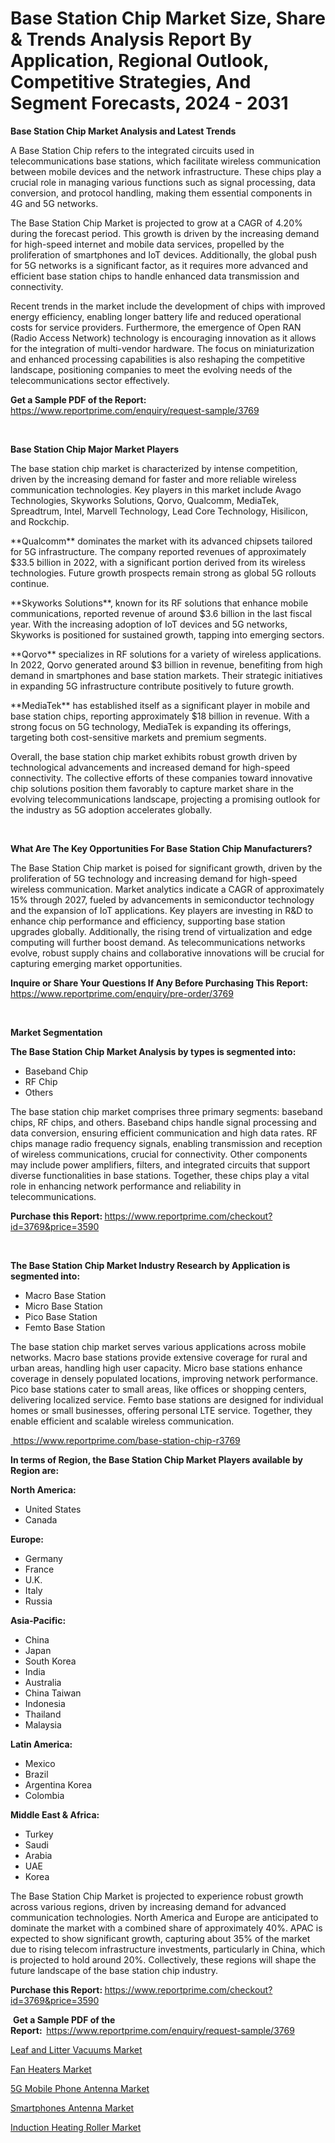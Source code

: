 <p><h1>Base Station Chip Market Size, Share & Trends Analysis Report By Application, Regional Outlook, Competitive Strategies, And Segment Forecasts, 2024 - 2031</h1></p><p><strong>Base Station Chip Market Analysis and Latest Trends</strong></p>
<p><p>A Base Station Chip refers to the integrated circuits used in telecommunications base stations, which facilitate wireless communication between mobile devices and the network infrastructure. These chips play a crucial role in managing various functions such as signal processing, data conversion, and protocol handling, making them essential components in 4G and 5G networks.</p><p>The Base Station Chip Market is projected to grow at a CAGR of 4.20% during the forecast period. This growth is driven by the increasing demand for high-speed internet and mobile data services, propelled by the proliferation of smartphones and IoT devices. Additionally, the global push for 5G networks is a significant factor, as it requires more advanced and efficient base station chips to handle enhanced data transmission and connectivity.</p><p>Recent trends in the market include the development of chips with improved energy efficiency, enabling longer battery life and reduced operational costs for service providers. Furthermore, the emergence of Open RAN (Radio Access Network) technology is encouraging innovation as it allows for the integration of multi-vendor hardware. The focus on miniaturization and enhanced processing capabilities is also reshaping the competitive landscape, positioning companies to meet the evolving needs of the telecommunications sector effectively.</p></p>
<p><strong>Get a Sample PDF of the Report:&nbsp;</strong> <a href="https://www.reportprime.com/enquiry/request-sample/3769">https://www.reportprime.com/enquiry/request-sample/3769</a></p>
<p>&nbsp;</p>
<p><strong>Base Station Chip Major Market Players</strong></p>
<p><p>The base station chip market is characterized by intense competition, driven by the increasing demand for faster and more reliable wireless communication technologies. Key players in this market include Avago Technologies, Skyworks Solutions, Qorvo, Qualcomm, MediaTek, Spreadtrum, Intel, Marvell Technology, Lead Core Technology, Hisilicon, and Rockchip.</p><p>**Qualcomm** dominates the market with its advanced chipsets tailored for 5G infrastructure. The company reported revenues of approximately $33.5 billion in 2022, with a significant portion derived from its wireless technologies. Future growth prospects remain strong as global 5G rollouts continue.</p><p>**Skyworks Solutions**, known for its RF solutions that enhance mobile communications, reported revenue of around $3.6 billion in the last fiscal year. With the increasing adoption of IoT devices and 5G networks, Skyworks is positioned for sustained growth, tapping into emerging sectors.</p><p>**Qorvo** specializes in RF solutions for a variety of wireless applications. In 2022, Qorvo generated around $3 billion in revenue, benefiting from high demand in smartphones and base station markets. Their strategic initiatives in expanding 5G infrastructure contribute positively to future growth.</p><p>**MediaTek** has established itself as a significant player in mobile and base station chips, reporting approximately $18 billion in revenue. With a strong focus on 5G technology, MediaTek is expanding its offerings, targeting both cost-sensitive markets and premium segments.</p><p>Overall, the base station chip market exhibits robust growth driven by technological advancements and increased demand for high-speed connectivity. The collective efforts of these companies toward innovative chip solutions position them favorably to capture market share in the evolving telecommunications landscape, projecting a promising outlook for the industry as 5G adoption accelerates globally.</p></p>
<p>&nbsp;</p>
<p><strong>What Are The Key Opportunities For Base Station Chip Manufacturers?</strong></p>
<p><p>The Base Station Chip market is poised for significant growth, driven by the proliferation of 5G technology and increasing demand for high-speed wireless communication. Market analytics indicate a CAGR of approximately 15% through 2027, fueled by advancements in semiconductor technology and the expansion of IoT applications. Key players are investing in R&D to enhance chip performance and efficiency, supporting base station upgrades globally. Additionally, the rising trend of virtualization and edge computing will further boost demand. As telecommunications networks evolve, robust supply chains and collaborative innovations will be crucial for capturing emerging market opportunities.</p></p>
<p><strong>Inquire or Share Your Questions If Any Before Purchasing This Report:</strong> <a href="https://www.reportprime.com/enquiry/pre-order/3769">https://www.reportprime.com/enquiry/pre-order/3769</a></p>
<p>&nbsp;</p>
<p><strong>Market Segmentation</strong></p>
<p><strong>The Base Station Chip Market Analysis by types is segmented into:</strong></p>
<p><ul><li>Baseband Chip</li><li>RF Chip</li><li>Others</li></ul></p>
<p><p>The base station chip market comprises three primary segments: baseband chips, RF chips, and others. Baseband chips handle signal processing and data conversion, ensuring efficient communication and high data rates. RF chips manage radio frequency signals, enabling transmission and reception of wireless communications, crucial for connectivity. Other components may include power amplifiers, filters, and integrated circuits that support diverse functionalities in base stations. Together, these chips play a vital role in enhancing network performance and reliability in telecommunications.</p></p>
<p><strong>Purchase this Report:&nbsp;</strong><a href="https://www.reportprime.com/checkout?id=3769&price=3590">https://www.reportprime.com/checkout?id=3769&price=3590</a></p>
<p>&nbsp;</p>
<p><strong>The Base Station Chip Market Industry Research by Application is segmented into:</strong></p>
<p><ul><li>Macro Base Station</li><li>Micro Base Station</li><li>Pico Base Station</li><li>Femto Base Station</li></ul></p>
<p><p>The base station chip market serves various applications across mobile networks. Macro base stations provide extensive coverage for rural and urban areas, handling high user capacity. Micro base stations enhance coverage in densely populated locations, improving network performance. Pico base stations cater to small areas, like offices or shopping centers, delivering localized service. Femto base stations are designed for individual homes or small businesses, offering personal LTE service. Together, they enable efficient and scalable wireless communication.</p></p>
<p><a href="https://www.reportprime.com/base-station-chip-r3769">&nbsp;https://www.reportprime.com/base-station-chip-r3769</a></p>
<p><strong>In terms of Region, the Base Station Chip Market Players available by Region are:</strong></p>
<p>
    <p> <strong> North America: </strong>
        <ul>
            <li>United States</li>
            <li>Canada</li>
        </ul>
        </p> 
    <p> <strong> Europe: </strong>
        <ul>
            <li>Germany</li>
            <li>France</li>
            <li>U.K.</li>
            <li>Italy</li>
            <li>Russia</li>
        </ul>
        </p> 
    <p> <strong> Asia-Pacific: </strong>
        <ul>
            <li>China</li>
            <li>Japan</li>
            <li>South Korea</li>
            <li>India</li>
            <li>Australia</li>
            <li>China Taiwan</li>
            <li>Indonesia</li>
            <li>Thailand</li>
            <li>Malaysia</li>
        </ul>
        </p> 
    <p> <strong> Latin America: </strong>
        <ul>
            <li>Mexico</li>
            <li>Brazil</li>
            <li>Argentina Korea</li>
            <li>Colombia</li>
        </ul>
        </p> 
    <p> <strong> Middle East & Africa: </strong>
        <ul>
            <li>Turkey</li>
            <li>Saudi</li>
            <li>Arabia</li>
            <li>UAE</li>
            <li>Korea</li>
        </ul>
    </p>
    </p>
<p><p>The Base Station Chip Market is projected to experience robust growth across various regions, driven by increasing demand for advanced communication technologies. North America and Europe are anticipated to dominate the market with a combined share of approximately 40%. APAC is expected to show significant growth, capturing about 35% of the market due to rising telecom infrastructure investments, particularly in China, which is projected to hold around 20%. Collectively, these regions will shape the future landscape of the base station chip industry.</p></p>
<p><strong>Purchase this Report: </strong><a href="https://www.reportprime.com/checkout?id=3769&price=3590">https://www.reportprime.com/checkout?id=3769&price=3590</a></p>
<p>&nbsp;<strong>Get a Sample PDF of the Report:&nbsp;&nbsp;</strong><a href="https://www.reportprime.com/enquiry/request-sample/3769">https://www.reportprime.com/enquiry/request-sample/3769</a></p>
<p><strong></strong></p>
<p><p><a href="https://issuu.com/reportprime-2/docs/leaf-and-litter-vacuums-market-size_955a5bdfe09251">Leaf and Litter Vacuums Market</a></p><p><a href="https://www.linkedin.com/pulse/in-depth-analysis-global-fan-heaters-market-scope-its-rapid-r3tff?trackingId=b8baddCBQISMPu2sz6AcdQ%3D%3D">Fan Heaters Market</a></p><p><a href="https://github.com/fdr6gh/Market-Research-Report-List-1/blob/main/5g-mobile-phone-antenna-market.md">5G Mobile Phone Antenna Market</a></p><p><a href="https://github.com/FlorianWolf90/Market-Research-Report-List-1/blob/main/smartphones-antenna-market.md">Smartphones Antenna Market</a></p><p><a href="https://issuu.com/reportprime-2/docs/induction-heating-roller-market-siz_ff6fad4efc086c">Induction Heating Roller Market</a></p></p>